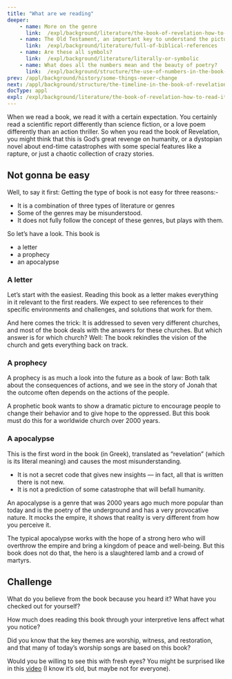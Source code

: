 ```yaml
---
title: "What are we reading"
deeper:
    - name: More on the genre
      link:  /expl/background/literature/the-book-of-revelation-how-to-read-it
    - name: The Old Testament, an important key to understand the pictures
      link:  /expl/background/literature/full-of-biblical-references
    - name: Are these all symbols?
      link:  /expl/background/literature/literally-or-symbolic
    - name: What does all the numbers mean and the beauty of poetry?
      link:  /expl/background/structure/the-use-of-numbers-in-the-book-of-revelation
prev: /appl/background/history/some-things-never-change
next: /appl/background/structure/the-timeline-in-the-book-of-revelation
docType: appl
expl: /expl/background/literature/the-book-of-revelation-how-to-read-it
---
```


When we read a book, we read it with a certain expectation. You certainly read a scientific report differently than science fiction, or a love poem differently than an action thriller. So when you read the book of Revelation, you might think that this is God’s great revenge on humanity, or a dystopian novel about end-time catastrophes with some special features like a rapture, or just a chaotic collection of crazy stories.

## Not gonna be easy

<a name="4156"></a>
Well, to say it first: Getting the type of book is not easy for three reasons:-

- It is a combination of three types of literature or genres
- Some of the genres may be misunderstood.
- It does not fully follow the concept of these genres, but plays with them.

So let’s have a look. This book is

- a letter
- a prophecy
- an apocalypse

### A letter

<a name="2467"></a>
Let’s start with the easiest. Reading this book as a letter makes everything in it relevant to the first readers. We expect to see references to their specific environments and challenges, and solutions that work for them.

And here comes the trick: It is addressed to seven very different churches, and most of the book deals with the answers for these churches. But which answer is for which church? Well: The book rekindles the vision of the church and gets everything back on track.

### A prophecy

<a name="d714"></a>
A prophecy is as much a look into the future as a book of law: Both talk about the consequences of actions, and we see in the story of Jonah that the outcome often depends on the actions of the people.

A prophetic book wants to show a dramatic picture to encourage people to change their behavior and to give hope to the oppressed. But this book must do this for a worldwide church over 2000 years.

### A apocalypse

<a name="841f"></a>
This is the first word in the book (in Greek), translated as “revelation” (which is its literal meaning) and causes the most misunderstanding.

- It is not a secret code that gives new insights — in fact, all that is written there is not new.
- It is not a prediction of some catastrophe that will befall humanity.

An apocalypse is a genre that was 2000 years ago much more popular than today and is the poetry of the underground and has a very provocative nature. It mocks the empire, it shows that reality is very different from how you perceive it.

The typical apocalypse works with the hope of a strong hero who will overthrow the empire and bring a kingdom of peace and well-being. But this book does not do that, the hero is a slaughtered lamb and a crowd of martyrs.

## Challenge

<a name="afa9"></a>
What do you believe from the book because you heard it? What have you checked out for yourself?

How much does reading this book through your interpretive lens affect what you notice?

Did you know that the key themes are worship, witness, and restoration, and that many of today’s worship songs are based on this book?

Would you be willing to see this with fresh eyes? You might be surprised like in this [video](https://www.youtube.com/watch?v=KB_lTKZm1Ts&amp;pp=ygUTYXdhcmVuZXNzIHRlc3QgYmVhcg%3D%3D) (I know it’s old, but maybe not for everyone).
